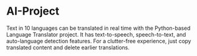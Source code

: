 # AI-Project
Text in  10 languages can be translated in real time with the Python-based Language Translator project. It has text-to-speech, speech-to-text, and auto-language detection features. For a clutter-free experience, just copy translated content and delete earlier translations.
